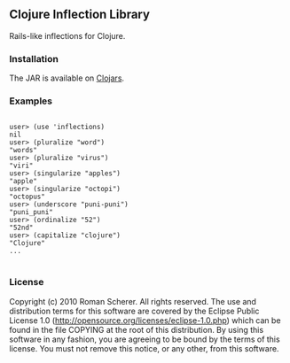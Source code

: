 ## Clojure Inflection Library

Rails-like inflections for Clojure.

### Installation

The JAR is available on [Clojars](http://clojars.org/inflections).

### Examples
<pre>
<code>
user> (use 'inflections)
nil
user> (pluralize "word")
"words"
user> (pluralize "virus")
"viri"
user> (singularize "apples")
"apple"
user> (singularize "octopi")
"octopus"
user> (underscore "puni-puni")
"puni_puni"
user> (ordinalize "52")
"52nd"
user> (capitalize "clojure")
"Clojure"
...
</code>
</pre>

### License

Copyright (c) 2010 Roman Scherer. All rights reserved. The use and
distribution terms for this software are covered by the Eclipse Public
License 1.0 (http://opensource.org/licenses/eclipse-1.0.php) which can
be found in the file COPYING at the root of this distribution. By
using this software in any fashion, you are agreeing to be bound by
the terms of this license.  You must not remove this notice, or any
other, from this software.

